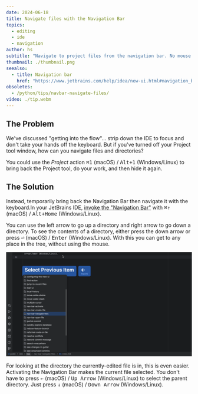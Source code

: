 ```yaml
---
date: 2024-06-18
title: Navigate files with the Navigation Bar
topics:
  - editing
  - ide
  - navigation
author: hs
subtitle: "Navigate to project files from the navigation bar. No mouse! 🐁"
thumbnail: ./thumbnail.png
seealso:
  - title: Navigation bar
    href: "https://www.jetbrains.com/help/idea/new-ui.html#navigation_bar"
obsoletes:
  - /python/tips/navbar-navigate-files/
video: ./tip.webm
---
```


## The Problem

We've discussed "getting into the flow"... strip down the IDE to focus and don't take your hands off the keyboard. But if you've turned off your Project tool window, how can you navigate files and directories?

You could use the _Project_ action <kbd>⌘1</kbd> (macOS) / <kbd>Alt+1</kbd> (Windows/Linux) to bring back the Project tool, do your work, and then hide it again.

## The Solution

Instead, temporarily bring back the Navigation Bar then navigate it with the keyboard.In your JetBrains IDE, [invoke the "Navigation Bar"](../nav-bar-activate/index.md) with <kbd>⌘↑</kbd> (macOS) / <kbd>Alt+Home</kbd> (Windows/Linux).

You can use the left arrow to go up a directory and right arrow to go down a directory. To see the contents of a directory, either press the down arrow or press <kbd>⏎</kbd> (macOS) / <kbd>Enter</kbd> (Windows/Linux). With this you can get to any place in the tree, without using the mouse.

![left-arrow.png](left-arrow.png)

For looking at the directory the currently-edited file is in, this is even easier. Activating the Navigation Bar makes the current file selected. You don't have to press <kbd>←</kbd> (macOS) / <kbd>Up Arrow</kbd> (Windows/Linux) to select the parent directory. Just press <kbd>↓</kbd> (macOS) / <kbd>Down Arrow</kbd> (Windows/Linux).
